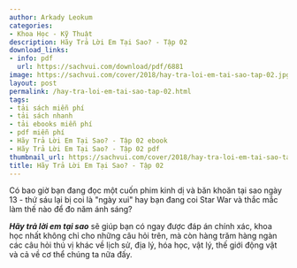 ```yaml
---
author: Arkady Leokum
categories:
- Khoa Học - Kỹ Thuật
description: Hãy Trả Lời Em Tại Sao? - Tập 02
download_links:
- info: pdf
  url: https://sachvui.com/download/pdf/6881
image: https://sachvui.com/cover/2018/hay-tra-loi-em-tai-sao-tap-02.jpg
layout: post
permalink: /hay-tra-loi-em-tai-sao-tap-02.html
tags:
- tải sách miễn phí
- tải sách nhanh
- tải ebooks miễn phí
- pdf miễn phí
- Hãy Trả Lời Em Tại Sao? - Tập 02 ebook
- Hãy Trả Lời Em Tại Sao? - Tập 02 pdf
thumbnail_url: https://sachvui.com/cover/2018/hay-tra-loi-em-tai-sao-tap-02.jpg
title: Hãy Trả Lời Em Tại Sao? - Tập 02
---
```


 <div class="item-desc text-justify"> <p>Có bao giờ bạn đang đọc một cuốn phim kinh dị và băn khoăn tại sao ngày 13 - thứ sáu lại bị coi là "ngày xui" hay bạn đang coi Star War và thắc mắc làm thế nào để đo năm ánh sáng?</p><p><strong><em>Hãy trả lời em tại sao</em></strong> sẽ giúp bạn có ngay được đáp án chính xác, khoa học nhất không chỉ cho những câu hỏi trên, mà còn hàng trăm hàng ngàn các câu hỏi thú vị khác về lịch sử, địa lý, hóa học, vật lý, thế giới động vật và cả về cơ thể chúng ta nữa đấy.</p> </div>